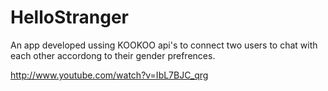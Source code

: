 HelloStranger
=============
An app developed ussing KOOKOO api's to connect two users to chat with each other accordong to their gender prefrences.

http://www.youtube.com/watch?v=IbL7BJC_qrg
